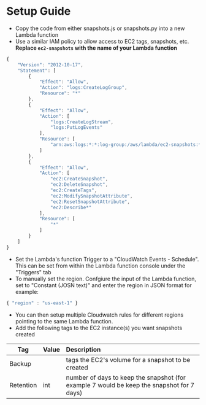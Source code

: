 # Setup Guide
- Copy the code from either snapshots.js or snapshots.py into a new Lambda function
- Use a similar IAM policy to allow access to EC2 tags, snapshots, etc. 
  **Replace `ec2-snapshots` with the name of your Lambda function**

```javascript
{
    "Version": "2012-10-17",
    "Statement": [
        {
            "Effect": "Allow",
            "Action": "logs:CreateLogGroup",
            "Resource": "*"
        },
        {
            "Effect": "Allow",
            "Action": [
                "logs:CreateLogStream",
                "logs:PutLogEvents"
            ],
            "Resource": [
                "arn:aws:logs:*:*:log-group:/aws/lambda/ec2-snapshots:*"
            ]
        },
        {
            "Effect": "Allow",
            "Action": [
                "ec2:CreateSnapshot",
                "ec2:DeleteSnapshot",
                "ec2:CreateTags",
                "ec2:ModifySnapshotAttribute",
                "ec2:ResetSnapshotAttribute",
                "ec2:Describe*"
            ],
            "Resource": [
                "*"
            ]
        }
    ]
}
```

- Set the Lambda's function Trigger to a "CloudWatch Events - Schedule". 
  This can be set from within the Lambda function console under the "Triggers" tab
- To manually set the region. Confgiure the input of the Lambda function, set to "Constant (JOSN text)" and enter the region in JSON format for example:
```javascript
{ "region" : "us-east-1" }
```
- You can then setup multiple Cloudwatch rules for different regions pointing to the same Lambda function.
- Add the following tags to the EC2 instance(s) you want snapshots created

|  Tag | Value | Description |
|------|-------|:-------------|
| Backup    |     | tags the EC2's volume for a snapshot to be created
| Retention | int | number of days to keep the snapshot (for example 7 would be keep the snapshot for 7 days)

